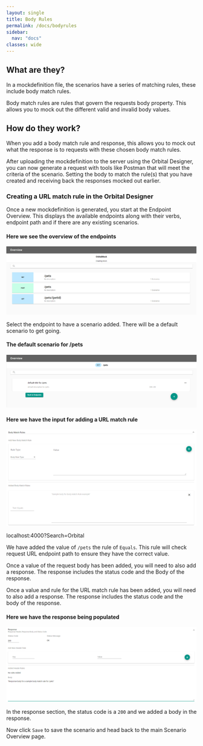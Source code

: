 ```yaml
---
layout: single
title: Body Rules
permalink: /docs/bodyrules
sidebar:
  nav: "docs"
classes: wide
---
```


## What are they?

In a mockdefinition file, the scenarios have a series of matching rules, these include body match rules.

Body match rules are rules that govern the requests body property. This allows you to mock out the different
valid and invalid body values.

## How do they work?

When you add a body match rule and response, this allows you to mock out what the response is to requests with
these chosen body match rules.

After uploading the mockdefinition to the server using the Orbital Designer, you can now generate a request with
tools like Postman that will meet the criteria of the scenario. Setting the body to match the rule(s) that you
have created and receiving back the responses mocked out earlier.

### Creating a URL match rule in the Orbital Designer

Once a new mockdefinition is generated, you start at the Endpoint Overview. This displays the available endpoints
along with their verbs, endpoint path and if there are any existing scenarios.

#### Here we see the overview of the endpoints

![Endpoint Overview](../../../assets/images/orbital-ui/endpointoverview.png)

Select the endpoint to have a scenario added. There will be a default scenario to get going.

#### The default scenario for /pets

![Scenario Overview](../../../assets/images/orbital-ui/scenariooverview.png)

#### Here we have the input for adding a URL match rule

![URL Request Match - Request](../../../assets/images/request-match-rules/addingbodymatchrule.png)

localhost:4000?Search=Orbital

We have added the value of `/pets` the rule of `Equals`. This
rule will check request URL endpoint path to ensure they have the correct value.

Once a value of the request body has been added, you will need to also add a response. The response
includes the status code and the Body of the response.

Once a value and rule for the URL match rule has been added, you will need to also add a response. The response
includes the status code and the body of the response.

#### Here we have the response being populated

![URL Request Match - Response](../../../assets/images/request-match-rules/addingbodymatchruleresponse.png)

In the response section, the status code is a `200` and we added a body in the response.

Now click `Save` to save the scenario and head back to the main Scenario Overview page.
